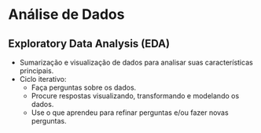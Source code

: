 # Análise de Dados
## Exploratory Data Analysis (EDA)
* Sumarização e visualização de dados para analisar suas características principais.
* Ciclo iterativo:
  - Faça perguntas sobre os dados.
  - Procure respostas visualizando, transformando e modelando os dados.
  - Use o que aprendeu para refinar perguntas e/ou fazer novas perguntas.
